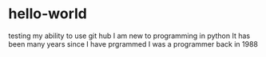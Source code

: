 # hello-world
testing my ability to use git hub
I am new to programming in python
It has been many years since I have prgrammed
I was a programmer back in 1988
